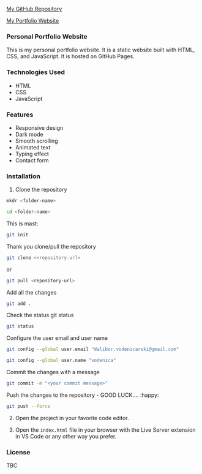 [My GitHub Repository](https://github.com/vodenica?tab=repositories)

[My Portfolio Website](https://vodenica.github.io/webvodenica/)

### Personal Portfolio Website

This is my personal portfolio website. It is a static website built with HTML, CSS, and JavaScript. It is hosted on GitHub Pages.

### Technologies Used

- HTML
- CSS
- JavaScript

### Features

- Responsive design
- Dark mode
- Smooth scrolling
- Animated text
- Typing effect
- Contact form

### Installation

1. Clone the repository
```bash
mkdr <folder-name>
```
```bash
cd <folder-name>
```
This is mast:
```bash
git init
```
Thank you clone/pull the repository
```bash
git clone <<repository-url>
```
or 
```bash
git pull <repository-url>
```
Add all the changes
```bash
git add .
```

Check the status
git status
```bash
git status
```
Configure the user email and user name
```bash
git config --global user.email "dalibor.vodenicarski@gmail.com"
```
```bash
git config --global user.name "vodenica"
```
Commit the changes with a message
```bash
git commit -m "<your commit message>"
```
Push the changes to the repository - GOOD LUCK.... :happy:
```bash 
git push --force
```

2. Open the project in your favorite code editor.

3. Open the `index.html` file in your browser with the Live Server extension in VS Code or any other way you prefer.

### License
TBC





